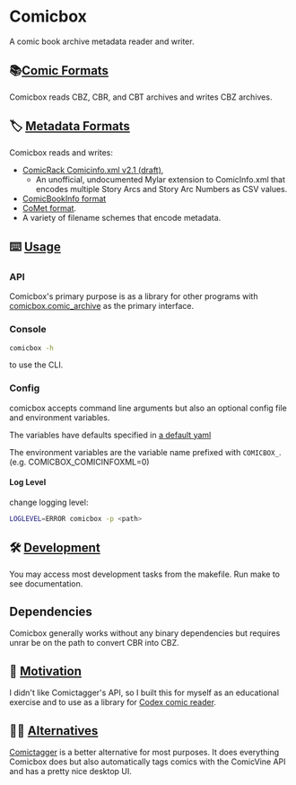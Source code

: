 # Comicbox

A comic book archive metadata reader and writer.

## 📚<a href="comicFormats">Comic Formats</a>

Comicbox reads CBZ, CBR, and CBT
archives and writes CBZ archives.

## 🏷️ <a href="metadata_formats">Metadata Formats</a>

Comicbox reads and writes:

- [ComicRack Comicinfo.xml v2.1 (draft)](https://anansi-project.github.io/docs/comicinfo/schemas/v2.1),
  - An unofficial, undocumented Mylar extension to ComicInfo.xml that encodes multiple Story Arcs and Story Arc Numbers as CSV values.
- [ComicBookInfo format](https://code.google.com/archive/p/comicbookinfo/)
- [CoMet format](https://github.com/wdhongtw/comet-utils).
- A variety of filename schemes that encode metadata.

## ⌨️ <a href="usage">Usage</a>

### API

Comicbox's primary purpose is as a library for other programs with [comicbox.comic_archive](https://github.com/ajslater/comicbox/blob/main/comicbox/comic_archive.py) as the primary interface.

### Console

```sh
comicbox -h
```

to use the CLI.

### Config

comicbox accepts command line arguments but also an optional config file
and environment variables.

The variables have defaults specified in
[a default yaml](https://github.com/ajslater/comicbox/blob/master/comicbox/config_default.yaml)

The environment variables are the variable name prefixed with `COMICBOX_`. (e.g. COMICBOX_COMICINFOXML=0)

#### Log Level

change logging level:

```sh
LOGLEVEL=ERROR comicbox -p <path>
```

## 🛠 <a href="development">Development</a>

You may access most development tasks from the makefile. Run make to see documentation.

## Dependencies

Comicbox generally works without any binary dependencies but requires unrar be on the path to convert CBR into CBZ.

## 🤔 <a href="motivation">Motivation</a>

I didn't like Comictagger's API, so I built this for myself as an educational exercise and to use as a library for [Codex comic reader](https://github.com/ajslater/codex/).

## 👍🏻 <a href="alternative">Alternatives</a>

[Comictagger](https://github.com/comictagger/comictagger) is a better alternative for most purposes. It does everything Comicbox does but also automatically tags comics with the ComicVine API and has a pretty nice desktop UI.
